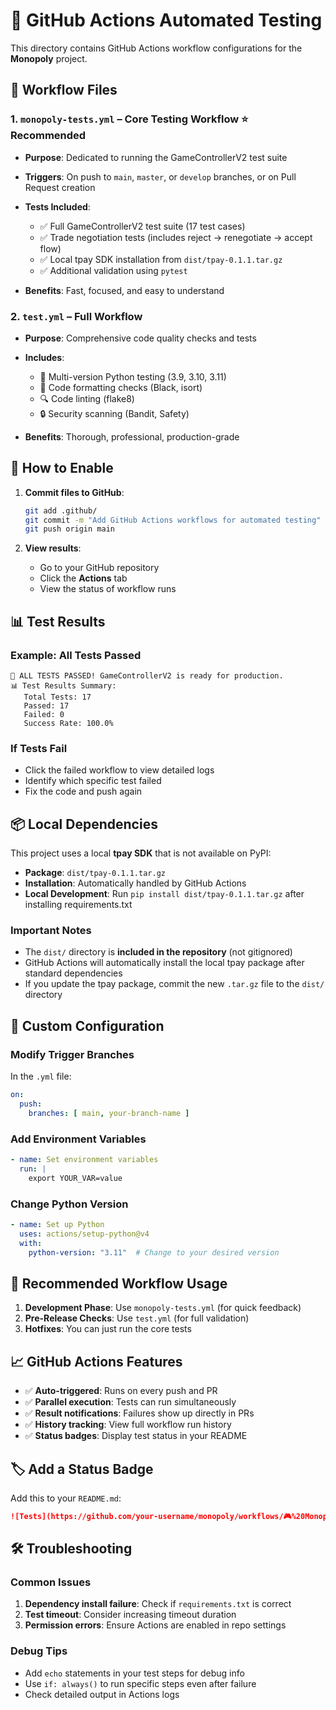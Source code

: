 # 🚀 GitHub Actions Automated Testing

This directory contains GitHub Actions workflow configurations for the **Monopoly** project.

## 📁 Workflow Files

### 1. `monopoly-tests.yml` – Core Testing Workflow ⭐ **Recommended**

* **Purpose**: Dedicated to running the GameControllerV2 test suite
* **Triggers**: On push to `main`, `master`, or `develop` branches, or on Pull Request creation
* **Tests Included**:

     * ✅ Full GameControllerV2 test suite (17 test cases)
   * ✅ Trade negotiation tests (includes reject → renegotiate → accept flow)
   * ✅ Local tpay SDK installation from `dist/tpay-0.1.1.tar.gz`
   * ✅ Additional validation using `pytest`
* **Benefits**: Fast, focused, and easy to understand

### 2. `test.yml` – Full Workflow

* **Purpose**: Comprehensive code quality checks and tests
* **Includes**:

  * 🧪 Multi-version Python testing (3.9, 3.10, 3.11)
  * 🎨 Code formatting checks (Black, isort)
  * 🔍 Code linting (flake8)
  * 🔒 Security scanning (Bandit, Safety)
* **Benefits**: Thorough, professional, production-grade

## 🚀 How to Enable

1. **Commit files to GitHub**:

   ```bash
   git add .github/
   git commit -m "Add GitHub Actions workflows for automated testing"
   git push origin main
   ```

2. **View results**:

   * Go to your GitHub repository
   * Click the **Actions** tab
   * View the status of workflow runs

## 📊 Test Results

### Example: All Tests Passed

```
🎉 ALL TESTS PASSED! GameControllerV2 is ready for production.
📊 Test Results Summary:
   Total Tests: 17
   Passed: 17
   Failed: 0
   Success Rate: 100.0%
```

### If Tests Fail

* Click the failed workflow to view detailed logs
* Identify which specific test failed
* Fix the code and push again

## 📦 Local Dependencies

This project uses a local **tpay SDK** that is not available on PyPI:

* **Package**: `dist/tpay-0.1.1.tar.gz`
* **Installation**: Automatically handled by GitHub Actions
* **Local Development**: Run `pip install dist/tpay-0.1.1.tar.gz` after installing requirements.txt

### Important Notes
* The `dist/` directory is **included in the repository** (not gitignored)
* GitHub Actions will automatically install the local tpay package after standard dependencies
* If you update the tpay package, commit the new `.tar.gz` file to the `dist/` directory

## 🔧 Custom Configuration

### Modify Trigger Branches

In the `.yml` file:

```yaml
on:
  push:
    branches: [ main, your-branch-name ]
```

### Add Environment Variables

```yaml
- name: Set environment variables
  run: |
    export YOUR_VAR=value
```

### Change Python Version

```yaml
- name: Set up Python
  uses: actions/setup-python@v4
  with:
    python-version: "3.11"  # Change to your desired version
```

## 🎯 Recommended Workflow Usage

1. **Development Phase**: Use `monopoly-tests.yml` (for quick feedback)
2. **Pre-Release Checks**: Use `test.yml` (for full validation)
3. **Hotfixes**: You can just run the core tests

## 📈 GitHub Actions Features

* ✅ **Auto-triggered**: Runs on every push and PR
* ✅ **Parallel execution**: Tests can run simultaneously
* ✅ **Result notifications**: Failures show up directly in PRs
* ✅ **History tracking**: View full workflow run history
* ✅ **Status badges**: Display test status in your README

## 🏷️ Add a Status Badge

Add this to your `README.md`:

```markdown
![Tests](https://github.com/your-username/monopoly/workflows/🎮%20Monopoly%20Game%20Tests/badge.svg)
```

## 🛠️ Troubleshooting

### Common Issues

1. **Dependency install failure**: Check if `requirements.txt` is correct
2. **Test timeout**: Consider increasing timeout duration
3. **Permission errors**: Ensure Actions are enabled in repo settings

### Debug Tips

* Add `echo` statements in your test steps for debug info
* Use `if: always()` to run specific steps even after failure
* Check detailed output in Actions logs
